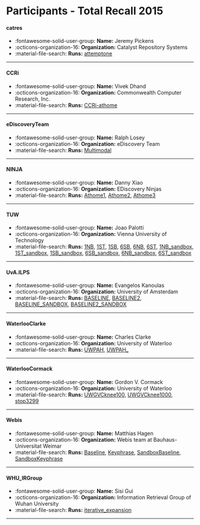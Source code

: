 # Participants - Total Recall 2015 

#### catres
 - :fontawesome-solid-user-group: **Name:** Jeremy Pickens
 - :octicons-organization-16: **Organization:** Catalyst Repository Systems
 - :material-file-search: **Runs:** [attemptone](./runs.md#attemptone) 

---
#### CCRi
 - :fontawesome-solid-user-group: **Name:** Vivek Dhand
 - :octicons-organization-16: **Organization:** Commonwealth Computer Research, Inc.
 - :material-file-search: **Runs:** [CCRi-athome](./runs.md#ccri-athome) 

---
#### eDiscoveryTeam
 - :fontawesome-solid-user-group: **Name:** Ralph Losey
 - :octicons-organization-16: **Organization:** eDiscovery Team
 - :material-file-search: **Runs:** [Multimodal](./runs.md#multimodal) 

---
#### NINJA
 - :fontawesome-solid-user-group: **Name:** Danny Xiao
 - :octicons-organization-16: **Organization:** EDiscovery Ninjas
 - :material-file-search: **Runs:** [Athome1](./runs.md#athome1), [Athome2](./runs.md#athome2), [Athome3](./runs.md#athome3) 

---
#### TUW
 - :fontawesome-solid-user-group: **Name:** Joao Palotti
 - :octicons-organization-16: **Organization:** Vienna University of Technology
 - :material-file-search: **Runs:** [1NB](./runs.md#1nb), [1ST](./runs.md#1st), [1SB](./runs.md#1sb), [6SB](./runs.md#6sb), [6NB](./runs.md#6nb), [6ST](./runs.md#6st), [1NB_sandbox](./runs.md#1nb_sandbox), [1ST_sandbox](./runs.md#1st_sandbox), [1SB_sandbox](./runs.md#1sb_sandbox), [6SB_sandbox](./runs.md#6sb_sandbox), [6NB_sandbox](./runs.md#6nb_sandbox), [6ST_sandbox](./runs.md#6st_sandbox) 

---
#### UvA.ILPS
 - :fontawesome-solid-user-group: **Name:** Evangelos Kanoulas
 - :octicons-organization-16: **Organization:** University of Amsterdam
 - :material-file-search: **Runs:** [BASELINE](./runs.md#baseline), [BASELINE2](./runs.md#baseline2), [BASELINE_SANDBOX](./runs.md#baseline_sandbox), [BASELINE2_SANDBOX](./runs.md#baseline2_sandbox) 

---
#### WaterlooClarke
 - :fontawesome-solid-user-group: **Name:** Charles Clarke
 - :octicons-organization-16: **Organization:** University of Waterloo
 - :material-file-search: **Runs:** [UWPAH](./runs.md#uwpah), [UWPAH_](./runs.md#uwpah_) 

---
#### WaterlooCormack
 - :fontawesome-solid-user-group: **Name:** Gordon V. Cormack
 - :octicons-organization-16: **Organization:** University of Waterloo
 - :material-file-search: **Runs:** [UWGVCknee100](./runs.md#uwgvcknee100), [UWGVCknee1000](./runs.md#uwgvcknee1000), [stop3299](./runs.md#stop3299) 

---
#### Webis
 - :fontawesome-solid-user-group: **Name:** Matthias Hagen
 - :octicons-organization-16: **Organization:** Webis team at Bauhaus-Universitat Weimar
 - :material-file-search: **Runs:** [Baseline](./runs.md#baseline), [Keyphrase](./runs.md#keyphrase), [SandboxBaseline](./runs.md#sandboxbaseline), [SandboxKeyphrase](./runs.md#sandboxkeyphrase) 

---
#### WHU_IRGroup
 - :fontawesome-solid-user-group: **Name:** Sisi Gui
 - :octicons-organization-16: **Organization:** Information Retrieval Group of Wuhan University
 - :material-file-search: **Runs:** [iterative_expansion](./runs.md#iterative_expansion) 

---
